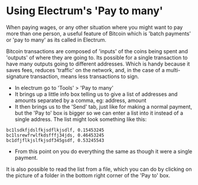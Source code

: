 
# Using Electrum's 'Pay to many'

When paying wages, or any other situation where you might want to pay more than one person, a useful feature of Bitcoin which is 'batch payments' or 'pay to many' as its called in Electrum.

Bitcoin transactions are composed of 'inputs' of the coins being spent and 'outputs' of where they are going to.  Its possible for a single transaction to have many outputs going to different addresses.  Which is handy because it saves fees, reduces 'traffic' on the network, and, in the case of a multi-signature transaction, means less transactions to sign. 

- In electrum go to 'Tools' > 'Pay to many'
- It brings up a little info box telling us to give a list of addresses and amounts separated by a comma, eg: address, amount
- It then brings us to the 'Send' tab, just like for making a normal payment, but the 'Pay to' box is bigger so we can enter a list into it instead of a single address.  The list might look something like this:
```
bc1lsdkfjdslfkjsdflkjsdlf, 0.15453245
bc1lsrewfrwlfkdsfffj34jds, 0.46453245
bc1dfjflkjslfkjsdf345gsdf, 0.53245543

```
- From this point on you do everything the same as though it were a single payment. 

It is also possible to read the list from a file, which you can do by clicking on the picture of a folder in the bottom right corner of the 'Pay to' box.


